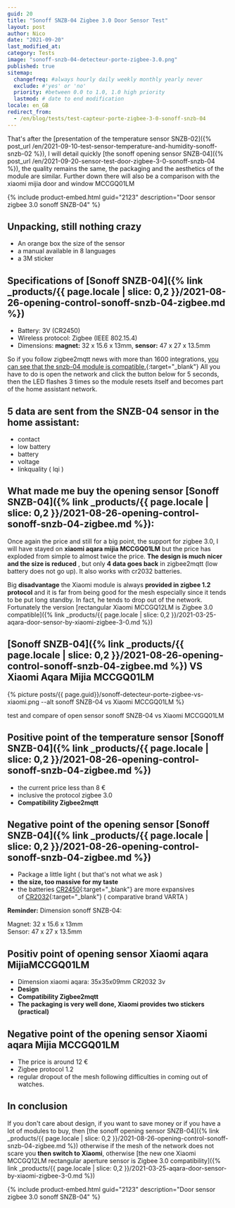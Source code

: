 ```yaml
---
guid: 20
title: "Sonoff SNZB-04 Zigbee 3.0 Door Sensor Test"
layout: post
author: Nico
date: "2021-09-20"
last_modified_at:
category: Tests
image: "sonoff-snzb-04-detecteur-porte-zigbee-3.0.png"
published: true
sitemap:
  changefreq: #always hourly daily weekly monthly yearly never
  exclude: #'yes' or 'no'
  priority: #between 0.0 to 1.0, 1.0 high priority
  lastmod: # date to end modification
locale: en_GB
redirect_from:
  - /en/blog/tests/test-capteur-porte-zigbee-3-0-sonoff-snzb-04
---
```


That's after the [presentation of the temperature sensor SNZB-02]({% post_url /en/2021-09-10-test-sensor-temperature-and-humidity-sonoff-snzb-02 %}), I will detail quickly [the sonoff opening sensor SNZB-04]({% post_url /en/2021-09-20-sensor-test-door-zigbee-3-0-sonoff-snzb-04 %}), the quality remains the same, the packaging and the aesthetics of the module are similar. Further down there will also be a comparison with the xiaomi mijia door and window MCCGQ01LM

{% include product-embed.html guid="2123" description="Door sensor zigbee 3.0 sonoff SNZB-04" %}

## Unpacking, still nothing crazy

- An orange box the size of the sensor
- a manual available in 8 languages
- a 3M sticker

## Specifications of [Sonoff SNZB-04]({% link _products/{{ page.locale | slice: 0,2 }}/2021-08-26-opening-control-sonoff-snzb-04-zigbee.md %})

- Battery: 3V (CR2450)
- Wireless protocol: Zigbee (IEEE 802.15.4)
- Dimensions: **magnet:** 32 x 15.6 x 13mm, **sensor:** 47 x 27 x 13.5mm

So if you follow zigbee2mqtt news with more than 1600 integrations, [you can see that the snzb-04 module is compatible.](https://www.zigbee2mqtt.io/devices/SNZB-04.html){:target="_blank"} All you have to do is open the network and click the button below for 5 seconds, then the LED flashes 3 times so the module resets itself and becomes part of the home assistant network.

## 5 data are sent from the SNZB-04 sensor in the home assistant:

- contact
- low battery
- battery
- voltage
- linkquality ( lqi )

## What made me buy the opening sensor [Sonoff SNZB-04]({% link _products/{{ page.locale | slice: 0,2 }}/2021-08-26-opening-control-sonoff-snzb-04-zigbee.md %}):

Once again the price and still for a big point, the support for zigbee 3.0, I will have stayed on **xiaomi aqara mijia MCCGQ01LM** but the price has exploded from simple to almost twice the price. **The design is much nicer and the size is reduced** , but only **4 data goes back** in zigbee2mqtt (low battery does not go up). It also works with cr2032 batteries.

Big **disadvantage** the Xiaomi module is always **provided in zigbee 1.2 protocol** and it is far from being good for the mesh especially since it tends to be put long standby. In fact, he tends to drop out of the network. Fortunately the version [rectangular Xiaomi MCCGQ12LM is Zigbee 3.0 compatible]({% link _products/{{ page.locale | slice: 0,2 }}/2021-03-25-aqara-door-sensor-by-xiaomi-zigbee-3-0.md %})

## [Sonoff SNZB-04]({% link _products/{{ page.locale | slice: 0,2 }}/2021-08-26-opening-control-sonoff-snzb-04-zigbee.md %}) VS Xiaomi Aqara Mijia MCCGQ01LM

{% picture posts/{{ page.guid}}/sonoff-detecteur-porte-zigbee-vs-xiaomi.png --alt sonoff SNZB-04 vs Xiaomi MCCGQ01LM %}

test and compare of open sensor sonoff SNZB-04 vs Xiaomi MCCGQ01LM

## Positive point of the temperature sensor [Sonoff SNZB-04]({% link _products/{{ page.locale | slice: 0,2 }}/2021-08-26-opening-control-sonoff-snzb-04-zigbee.md %})

- the current price less than 8 €
- inclusive the protocol zigbee 3.0
- **Compatibility Zigbee2mqtt**

## Negative point of the opening sensor [Sonoff SNZB-04]({% link _products/{{ page.locale | slice: 0,2 }}/2021-08-26-opening-control-sonoff-snzb-04-zigbee.md %})

- Package a little light ( but that's not what we ask )
- **the size, too massive for my taste**
- the batteries [CR2450](https://amzn.to/3mGXoJA){:target="_blank"} are more expansives of [CR2032](https://amzn.to/2WpZ1QB){:target="_blank"} ( comparative brand VARTA )

**Reminder:** Dimension sonoff SNZB-04:

Magnet: 32 x 15.6 x 13mm  
Sensor: 47 x 27 x 13.5mm

## Positiv point of opening sensor Xiaomi aqara MijiaMCCGQ01LM

- Dimension xiaomi aqara: 35x35x09mm CR2032 3v
- **Design**
- **Compatibility Zigbee2mqtt**
- **The packaging is very well done, Xiaomi provides two stickers (practical)**

## Negative point of the opening sensor Xiaomi aqara Mijia MCCGQ01LM

- The price is around 12 €
- Zigbee protocol 1.2
- regular dropout of the mesh following difficulties in coming out of watches.

## In conclusion

If you don't care about design, if you want to save money or if you have a lot of modules to buy, then [the sonoff opening sensor SNZB-04]({% link _products/{{ page.locale | slice: 0,2 }}/2021-08-26-opening-control-sonoff-snzb-04-zigbee.md %}) otherwise if the mesh of the network does not scare you **then switch to Xiaomi**, otherwise [the new one Xiaomi MCCGQ12LM rectangular aperture sensor is Zigbee 3.0 compatibility]({% link _products/{{ page.locale | slice: 0,2 }}/2021-03-25-aqara-door-sensor-by-xiaomi-zigbee-3-0.md %})

{% include product-embed.html guid="2123" description="Door sensor zigbee 3.0 sonoff SNZB-04" %}
